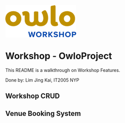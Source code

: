<img src="ImagesForMarkdown/WorkshopLogo.png" height="100">

# Workshop - OwloProject

This README is a walkthrough on Workshop Features.

Done by: Lim Jing Kai, IT2005 NYP

## Workshop CRUD

## Venue Booking System
